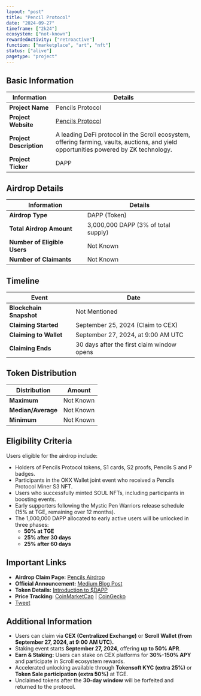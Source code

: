 ```yaml
---
layout: "post"
title: "Pencil Protocol"
date: "2024-09-27"
timeframe: ["2k24"]
ecosystem: ["not-known"]
rewardedActivity: ["retroactive"]
function: ["marketplace", "art", "nft"]
status: ["alive"]
pagetype: "project"
---
```


## Basic Information

| Information             | Details                                                                                                                                |
| ----------------------- | -------------------------------------------------------------------------------------------------------------------------------------- |
| **Project Name**        | Pencils Protocol                                                                                                                       |
| **Project Website**     | [Pencils Protocol](https://pencilsprotocol.io)                                                                                         |
| **Project Description** | A leading DeFi protocol in the Scroll ecosystem, offering farming, vaults, auctions, and yield opportunities powered by ZK technology. |
| **Project Ticker**      | DAPP                                                                                                                                   |

## Airdrop Details

| Information                  | Details                             |
| ---------------------------- | ----------------------------------- |
| **Airdrop Type**             | DAPP (Token)                        |
| **Total Airdrop Amount**     | 3,000,000 DAPP (3% of total supply) |
| **Number of Eligible Users** | Not Known                           |
| **Number of Claimants**      | Not Known                           |

## Timeline

| Event                   | Date                                       |
| ----------------------- | ------------------------------------------ |
| **Blockchain Snapshot** | Not Mentioned                              |
| **Claiming Started**    | September 25, 2024 (Claim to CEX)          |
| **Claiming to Wallet**  | September 27, 2024, at 9:00 AM UTC         |
| **Claiming Ends**       | 30 days after the first claim window opens |

## Token Distribution

| Distribution       | Amount    |
| ------------------ | --------- |
| **Maximum**        | Not Known |
| **Median/Average** | Not Known |
| **Minimum**        | Not Known |

## Eligibility Criteria

Users eligible for the airdrop include:

- Holders of Pencils Protocol tokens, S1 cards, S2 proofs, Pencils S and P badges.
- Participants in the OKX Wallet joint event who received a Pencils Protocol Miner S3 NFT.
- Users who successfully minted SOUL NFTs, including participants in boosting events.
- Early supporters following the Mystic Pen Warriors release schedule (15% at TGE, remaining over 12 months).
- The 1,000,000 DAPP allocated to early active users will be unlocked in three phases:
  - **50% at TGE**
  - **25% after 30 days**
  - **25% after 60 days**

## Important Links

- **Airdrop Claim Page:** [Pencils Airdrop](https://pencilsprotocol.io/airdrop)
- **Official Announcement:** [Medium Blog Post](https://medium.com/@PencilsProtocol/celebrating-a-key-milestone-dapp-airdrop-day-is-here-e6fdc580d30b)
- **Token Details:** [Introduction to $DAPP](https://medium.com/@PencilsProtocol/leading-defi-on-scroll-introducing-the-dapp-airdrop-details-5702d6845de0)
- **Price Tracking:** [CoinMarketCap](https://coinmarketcap.com/currencies/penpad) | [CoinGecko](https://www.coingecko.com/en/coins/pencils-protocol)
- [Tweet](https://x.com/pencilsprotocol/status/1839517424321958196)

## Additional Information

- Users can claim via **CEX (Centralized Exchange)** or **Scroll Wallet (from September 27, 2024, at 9:00 AM UTC).**
- Staking event starts **September 27, 2024**, offering **up to 50% APR**.
- **Earn & Staking:** Users can stake on CEX platforms for **30%-150% APY** and participate in Scroll ecosystem rewards.
- Accelerated unlocking available through **Tokensoft KYC (extra 25%)** or **Token Sale participation (extra 50%)** at TGE.
- Unclaimed tokens after the **30-day window** will be forfeited and returned to the protocol.